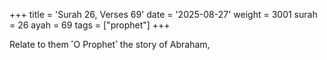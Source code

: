 +++
title = 'Surah 26, Verses 69'
date = '2025-08-27'
weight = 3001
surah = 26
ayah = 69
tags = ["prophet"]
+++

Relate to them ˹O Prophet˺ the story of Abraham,